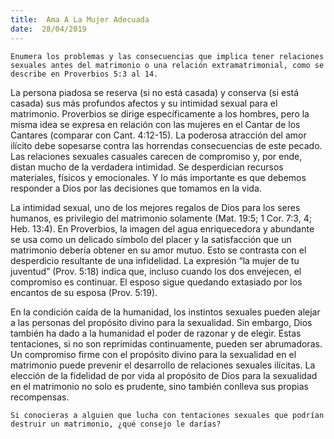```yaml
---
title:  Ama A La Mujer Adecuada
date:  28/04/2019
---
```


`Enumera los problemas y las consecuencias que implica tener relaciones sexuales antes del matrimonio o una relación extramatrimonial, como se describe en Proverbios 5:3 al 14.`

La persona piadosa se reserva (si no está casada) y conserva (si está casada) sus más profundos afectos y su intimidad sexual para el matrimonio. Proverbios se dirige específicamente a los hombres, pero la misma idea se expresa en relación con las mujeres en el Cantar de los Cantares (comparar con Cant. 4:12-15). La poderosa atracción del amor ilícito debe sopesarse contra las horrendas consecuencias de este pecado. Las relaciones sexuales casuales carecen de compromiso y, por ende, distan mucho de la verdadera intimidad. Se desperdician recursos materiales, físicos y emocionales. Y lo más importante es que debemos responder a Dios por las decisiones que tomamos en la vida.

La intimidad sexual, uno de los mejores regalos de Dios para los seres humanos, es privilegio del matrimonio solamente (Mat. 19:5; 1 Cor. 7:3, 4; Heb. 13:4). En Proverbios, la imagen del agua enriquecedora y abundante se usa como un delicado símbolo del placer y la satisfacción que un matrimonio debería obtener en su amor mutuo. Esto se contrasta con el desperdicio resultante de una infidelidad. La expresión “la mujer de tu juventud” (Prov. 5:18) indica que, incluso cuando los dos envejecen, el compromiso es continuar. El esposo sigue quedando extasiado por los encantos de su esposa (Prov. 5:19).

En la condición caída de la humanidad, los instintos sexuales pueden alejar a las personas del propósito divino para la sexualidad. Sin embargo, Dios también ha dado a la humanidad el poder de razonar y de elegir. Estas tentaciones, si no son reprimidas continuamente, pueden ser abrumadoras. Un compromiso firme con el propósito divino para la sexualidad en el matrimonio puede prevenir el desarrollo de relaciones sexuales ilícitas. La elección de la fidelidad de por vida al propósito de Dios para la sexualidad en el matrimonio no solo es prudente, sino también conlleva sus propias recompensas.

`Si conocieras a alguien que lucha con tentaciones sexuales que podrían destruir un matrimonio, ¿qué consejo le darías?`